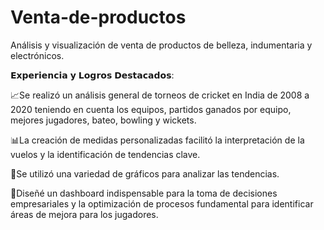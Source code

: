 # Venta-de-productos
Análisis y visualización de venta de productos de belleza, indumentaria y electrónicos.

𝗘𝘅𝗽𝗲𝗿𝗶𝗲𝗻𝗰𝗶𝗮 𝘆 𝗟𝗼𝗴𝗿𝗼𝘀 𝗗𝗲𝘀𝘁𝗮𝗰𝗮𝗱𝗼𝘀:⁣

📈Se realizó un análisis general de torneos de cricket en India de 2008 a 2020 teniendo en cuenta los equipos, partidos ganados por equipo, mejores jugadores, bateo, bowling y wickets.

📊⁣⁣⁣La creación de medidas personalizadas facilitó la interpretación de la vuelos y la identificación de tendencias clave. 

🦄Se utilizó una variedad de gráficos para analizar las tendencias.

⁣🔎Diseñé un dashboard indispensable para la toma de decisiones empresariales y la optimización de procesos fundamental para identificar áreas de mejora para los jugadores.
